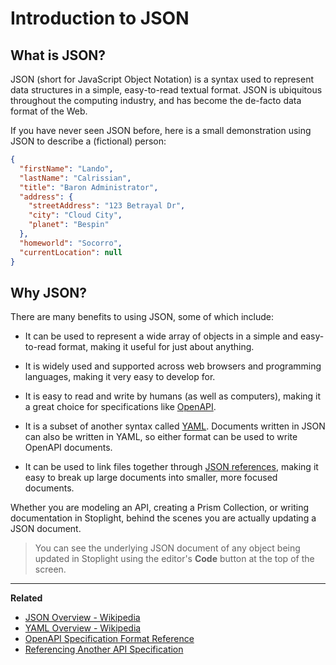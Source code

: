 # Introduction to JSON

## What is JSON?

JSON (short for JavaScript Object Notation) is a syntax used to represent data
structures in a simple, easy-to-read textual format. JSON is ubiquitous
throughout the computing industry, and has become the de-facto data format of
the Web.

If you have never seen JSON before, here is a small demonstration using JSON to
describe a (fictional) person:

```json
{
  "firstName": "Lando",
  "lastName": "Calrissian",
  "title": "Baron Administrator",
  "address": {
    "streetAddress": "123 Betrayal Dr",
    "city": "Cloud City",
    "planet": "Bespin"
  },
  "homeworld": "Socorro",
  "currentLocation": null
}
```

## Why JSON?

There are many benefits to using JSON, some of which include:

* It can be used to represent a wide array of objects in a simple and
  easy-to-read format, making it useful for just about anything.

* It is widely used and supported across web browsers and programming languages,
  making it very easy to develop for.

* It is easy to read and write by humans (as well as computers), making it a
  great choice for specifications like [OpenAPI](https://github.com/OAI/OpenAPI-Specification#the-openapi-specification).

* It is a subset of another syntax called
  [YAML](https://en.wikipedia.org/wiki/YAML). Documents written in JSON can also
  be written in YAML, so either format can be used to write OpenAPI documents.

* It can be used to link files together through [JSON
  references](/modeling/introduction/modeling-with-openapi/referencing-another-api-spec), making it easy to break up large documents
  into smaller, more focused documents.

Whether you are modeling an API, creating a Prism Collection, or writing
documentation in Stoplight, behind the scenes you are actually updating a JSON
document.

> You can see the underlying JSON document of any object being updated in
> Stoplight using the editor's **Code** button at the top of the screen.

---

**Related**

* [JSON Overview - Wikipedia](https://en.wikipedia.org/wiki/JSON)
* [YAML Overview - Wikipedia](https://en.wikipedia.org/wiki/YAML)
* [OpenAPI Specification Format Reference](https://github.com/OAI/OpenAPI-Specification/blob/master/versions/2.0.md#format)
* [Referencing Another API Specification](/modeling/introduction/modeling-with-openapi/referencing-another-api-spec)
